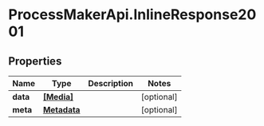# ProcessMakerApi.InlineResponse2001

## Properties

Name | Type | Description | Notes
------------ | ------------- | ------------- | -------------
**data** | [**[Media]**](Media.md) |  | [optional] 
**meta** | [**Metadata**](Metadata.md) |  | [optional] 


